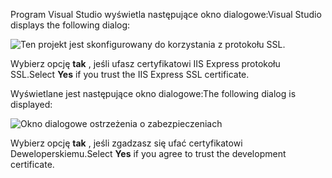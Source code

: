 <span data-ttu-id="591cb-101">Program Visual Studio wyświetla następujące okno dialogowe:</span><span class="sxs-lookup"><span data-stu-id="591cb-101">Visual Studio displays the following dialog:</span></span>

![Ten projekt jest skonfigurowany do korzystania z protokołu SSL.](~/getting-started/_static/trustCert.png)

<span data-ttu-id="591cb-105">Wybierz opcję **tak** , jeśli ufasz certyfikatowi IIS Express protokołu SSL.</span><span class="sxs-lookup"><span data-stu-id="591cb-105">Select **Yes** if you trust the IIS Express SSL certificate.</span></span>

<span data-ttu-id="591cb-106">Wyświetlane jest następujące okno dialogowe:</span><span class="sxs-lookup"><span data-stu-id="591cb-106">The following dialog is displayed:</span></span>

![Okno dialogowe ostrzeżenia o zabezpieczeniach](~/getting-started/_static/cert.png)

<span data-ttu-id="591cb-108">Wybierz opcję **tak** , jeśli zgadzasz się ufać certyfikatowi Deweloperskiemu.</span><span class="sxs-lookup"><span data-stu-id="591cb-108">Select **Yes** if you agree to trust the development certificate.</span></span>
